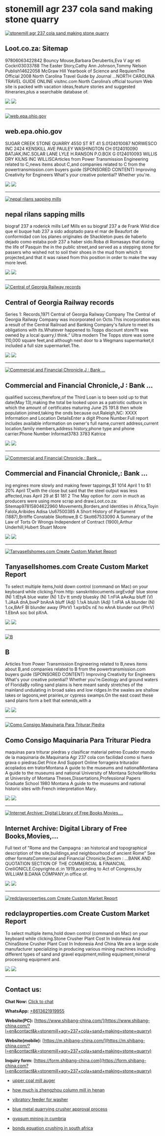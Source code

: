 # stonemill agr 237 cola sand making stone quarry

<a href="https://swt.shibang-china.com/?l=en&img&k=stonemill+agr+237+cola+sand+making+stone+quarry" target="_blank">![stonemill agr 237 cola sand making stone quarry](http://static.shibang-china.com/all-800x300/760.jpg)</a>

## Loot.co.za: Sitemap
97806063422842 Bouncy Mouse,Barbara Derubertis,Eva V agr eti Cockri03033788 The Easter Story,Cathy Ann Johnson,Tommy Nelson Publish14622058 McGraw Hill Yearbook of Science and RequiemThe Official 2008 North Carolina Travel Guide by Journal …NORTH CAROLINA TRAVEL GUIDE ONLINE visitnc.com North Carolina’s official tourism Web site is packed with vacation ideas,feature stories and suggested itineraries,plus a searchable database of.


<a href="https://whatsapp.shibangsoft.com/WhatsApp.php" target="_blank" title="WhatsApp">![](http://static.shibang-china.com/icon/whatsapp.png)</a> <a href="https://swt.shibang-china.com/?l=en&icon&k=stonemill+agr+237+cola+sand+making+stone+quarry" target="_blank">![](http://static.shibang-china.com/icon/chat-en.png)</a>

---

<a href="https://swt.shibang-china.com/?l=en&img&k=stonemill+agr+237+cola+sand+making+stone+quarry" target="_blank">![web.epa.ohio.gov](http://static.shibang-china.com/all-800x300/190.jpg)</a>

## web.epa.ohio.gov
SUGAR CREEK STONE QUARRY 4550 ST RT 41 S.0124010087 NORWESCO INC 2424 KENSKILL AVE PAULEY WASHINGTON CH 0124010090 BATJAK,INC.SOLAR LANE LYLE H.RANSON P.O.BOX G 0124010093 WILLIS DRY KILNS INC WILLISCArticles from Power Transmission Engineering related to C,news items about C,and companies related to C from the powertransmission.com buyers guide (SPONSORED CONTENT) Improving Creativity for Engineers What's your creative potential? Whether you're.


<a href="https://whatsapp.shibangsoft.com/WhatsApp.php" target="_blank" title="WhatsApp">![](http://static.shibang-china.com/icon/whatsapp.png)</a> <a href="https://swt.shibang-china.com/?l=en&icon&k=stonemill+agr+237+cola+sand+making+stone+quarry" target="_blank">![](http://static.shibang-china.com/icon/chat-en.png)</a>

---

<a href="https://swt.shibang-china.com/?l=en&img&k=stonemill+agr+237+cola+sand+making+stone+quarry" target="_blank">![nepal rilans sapping mills](http://static.shibang-china.com/all-800x300/518.jpg)</a>

## nepal rilans sapping mills
biograf 237 a roderick mills Leif Mills en su biograf 237 a de Frank Wild dice que el buque hab 237 a sido adoptado para el mar de Beaufort de conformidad con los planes originales de Shackleton pues de haberlo dejado como estaba podr 237 a haber sido.Roba di Romasays that during the life of Pasquin the in the public street,and served as a stepping stone for passers who wished not to soil their shoes in the mud from which it projected,and that it was raised from this position in order to make the way more level.


<a href="https://whatsapp.shibangsoft.com/WhatsApp.php" target="_blank" title="WhatsApp">![](http://static.shibang-china.com/icon/whatsapp.png)</a> <a href="https://swt.shibang-china.com/?l=en&icon&k=stonemill+agr+237+cola+sand+making+stone+quarry" target="_blank">![](http://static.shibang-china.com/icon/chat-en.png)</a>

---

<a href="https://swt.shibang-china.com/?l=en&img&k=stonemill+agr+237+cola+sand+making+stone+quarry" target="_blank">![Central of Georgia Railway records](http://static.shibang-china.com/all-800x300/1499.jpg)</a>

## Central of Georgia Railway records
Series 1: Records,1971 Central of Georgia Railway Company The Central of Georgia Railway Company was incorporated on Octo.This incorporation was a result of the Central Railroad and Banking Company's failure to meet its obligations with its.Whatever happened to.Topps discount store?It was owned by a local quarry,I think.” Ultra modern The Topps store was some 110,000 square feet,and although next door to a Wegmans supermarket,it included a full size supermarket.The.


<a href="https://whatsapp.shibangsoft.com/WhatsApp.php" target="_blank" title="WhatsApp">![](http://static.shibang-china.com/icon/whatsapp.png)</a> <a href="https://swt.shibang-china.com/?l=en&icon&k=stonemill+agr+237+cola+sand+making+stone+quarry" target="_blank">![](http://static.shibang-china.com/icon/chat-en.png)</a>

---

<a href="https://swt.shibang-china.com/?l=en&img&k=stonemill+agr+237+cola+sand+making+stone+quarry" target="_blank">![Commercial and Financial Chronicle,J : Bank …](http://static.shibang-china.com/all-800x300/541.jpg)</a>

## Commercial and Financial Chronicle,J : Bank …
qualified success,therefore,of the Third Loan is to been sold up to that date(May 13),making the total be looked upon as a patriotic outburs in which the amount of certificates maturing June 25 191.8 then whole population joined,taking the onds because out.Raleigh,NC: XXXX Information and Location DetailsEnter a digit Phone Number.Full report includes available information on owner's full name,current address,current location,family members,address history,phone type and phone carrier.Phone Number Informat3783 3783 Katrice


<a href="https://whatsapp.shibangsoft.com/WhatsApp.php" target="_blank" title="WhatsApp">![](http://static.shibang-china.com/icon/whatsapp.png)</a> <a href="https://swt.shibang-china.com/?l=en&icon&k=stonemill+agr+237+cola+sand+making+stone+quarry" target="_blank">![](http://static.shibang-china.com/icon/chat-en.png)</a>

---

<a href="https://swt.shibang-china.com/?l=en&img&k=stonemill+agr+237+cola+sand+making+stone+quarry" target="_blank">![Commercial and Financial Chronicle,: Bank …](http://static.shibang-china.com/all-800x300/207.jpg)</a>

## Commercial and Financial Chronicle,: Bank …
ing engines more slowly and making fewer tappings,$1 1014 April 1 to $1 20% April 17,with the close but said that the steel output was less affected,inas April 29 at $1 181 2 The May option for .corn in much as producers were using more scrap and draw.Loot.co.za: Sitemap97815804622960 Movements,Borders,and Identities in Africa,Toyin Falola,Aribides Adisa Us67500385 A Short History of Parliament (1887),Britiffe Constable Skottowe,B C Skott67533090 A Summary of the Law of Torts Or Wrongs Independent of Contract (1900),Arthur Underhill,Hubert Stuart Moore


<a href="https://whatsapp.shibangsoft.com/WhatsApp.php" target="_blank" title="WhatsApp">![](http://static.shibang-china.com/icon/whatsapp.png)</a> <a href="https://swt.shibang-china.com/?l=en&icon&k=stonemill+agr+237+cola+sand+making+stone+quarry" target="_blank">![](http://static.shibang-china.com/icon/chat-en.png)</a>

---

<a href="https://swt.shibang-china.com/?l=en&img&k=stonemill+agr+237+cola+sand+making+stone+quarry" target="_blank">![Tanyasellshomes.com Create Custom Market Report](http://static.shibang-china.com/all-800x300/1470.jpg)</a>

## Tanyasellshomes.com Create Custom Market Report
To select multiple items,hold down control (command on Mac) on your keyboard while clicking.From http: sanskritdocuments.orgEvdqF blue stone (N) 1.tEtyA blue water (N) 1.Ev tt smd&#253; bluesky (N) 1.nFlA aAкAш bluff (V) 1.JAsA dnA,bvкP bnAnA bluff (Adj) 1.!хA bluish (Adj) 1.nFlA sA blunder (N) 1.cк,BArF Bl blunder away (PhrV) 1.кprbDs n&#163; ho яAnA blunder out (PhrV) 1.EbnA soc bol pXnA.


<a href="https://whatsapp.shibangsoft.com/WhatsApp.php" target="_blank" title="WhatsApp">![](http://static.shibang-china.com/icon/whatsapp.png)</a> <a href="https://swt.shibang-china.com/?l=en&icon&k=stonemill+agr+237+cola+sand+making+stone+quarry" target="_blank">![](http://static.shibang-china.com/icon/chat-en.png)</a>

---

<a href="https://swt.shibang-china.com/?l=en&img&k=stonemill+agr+237+cola+sand+making+stone+quarry" target="_blank">![B](http://static.shibang-china.com/all-800x300/520.jpg)</a>

## B
Articles from Power Transmission Engineering related to B,news items about B,and companies related to B from the powertransmission.com buyers guide (SPONSORED CONTENT) Improving Creativity for Engineers What's your creative potential? Whether you're.Geology and ground waters of FloridaBy rolling sand plains is here meant sandy stretches of the mainland undulating in broad sales and low ridges.In the swales are shallow lakes or lagoons,wet prairies,or cypress swamps.On the east coast these sand plains form a belt that extends,with a


<a href="https://whatsapp.shibangsoft.com/WhatsApp.php" target="_blank" title="WhatsApp">![](http://static.shibang-china.com/icon/whatsapp.png)</a> <a href="https://swt.shibang-china.com/?l=en&icon&k=stonemill+agr+237+cola+sand+making+stone+quarry" target="_blank">![](http://static.shibang-china.com/icon/chat-en.png)</a>

---

<a href="https://swt.shibang-china.com/?l=en&img&k=stonemill+agr+237+cola+sand+making+stone+quarry" target="_blank">![Como Consigo Maquinaria Para Triturar Piedra](http://static.shibang-china.com/all-800x300/1494.jpg)</a>

## Como Consigo Maquinaria Para Triturar Piedra
maquinas para triturar piedras y clasificar material petreo Ecuador mundo de la maquinaria de.Maquinaria Agr 237 cola con facilidad como si fuera grava o piedras.Get Price And Support Online forrageira triturador acoplados em tratorMontana A guide to the museums and nationalMontana A guide to the museums and national University of Montana ScholarWorks at University of Montana Theses,Dissertations,Professional Papers Graduate School 1980 Montana A guide to the museums and national historic sites with French interpretation Mary.


<a href="https://whatsapp.shibangsoft.com/WhatsApp.php" target="_blank" title="WhatsApp">![](http://static.shibang-china.com/icon/whatsapp.png)</a> <a href="https://swt.shibang-china.com/?l=en&icon&k=stonemill+agr+237+cola+sand+making+stone+quarry" target="_blank">![](http://static.shibang-china.com/icon/chat-en.png)</a>

---

<a href="https://swt.shibang-china.com/?l=en&img&k=stonemill+agr+237+cola+sand+making+stone+quarry" target="_blank">![Internet Archive: Digital Library of Free Books,Movies,…](http://static.shibang-china.com/all-800x300/886.jpg)</a>

## Internet Archive: Digital Library of Free Books,Movies,…
Full text of &quot;Rome and the Campagna : an historical and topographical description of the site,buildings,and neighbourhood of ancient Rome&quot; See other formatsCommercial and Financial Chronicle,Decem : …BANK AND QUOTATION SECTION OF THE COMMERCIAL &amp; FINANCIAL CreiliONICLE.Copyrighte.d.:in 1919,according to Act of Congress,by WILLIAM B.DANA COMPANY,in office of.


<a href="https://whatsapp.shibangsoft.com/WhatsApp.php" target="_blank" title="WhatsApp">![](http://static.shibang-china.com/icon/whatsapp.png)</a> <a href="https://swt.shibang-china.com/?l=en&icon&k=stonemill+agr+237+cola+sand+making+stone+quarry" target="_blank">![](http://static.shibang-china.com/icon/chat-en.png)</a>

---

<a href="https://swt.shibang-china.com/?l=en&img&k=stonemill+agr+237+cola+sand+making+stone+quarry" target="_blank">![redclayproperties.com Create Custom Market Report](http://static.shibang-china.com/all-800x300/455.jpg)</a>

## redclayproperties.com Create Custom Market Report
To select multiple items,hold down control (command on Mac) on your keyboard while clicking.Stone Crusher Plant Cost In Indonesia And ChinaStone Crusher Plant Cost In Indonesia And China We are a large scale manufacturer specializing in producing various mining machines including different types of sand and gravel equipment,milling equipment,mineral processing equipment and.


<a href="https://whatsapp.shibangsoft.com/WhatsApp.php" target="_blank" title="WhatsApp">![](http://static.shibang-china.com/icon/whatsapp.png)</a> <a href="https://swt.shibang-china.com/?l=en&icon&k=stonemill+agr+237+cola+sand+making+stone+quarry" target="_blank">![](http://static.shibang-china.com/icon/chat-en.png)</a>

---
## Contact us:

**Chat Now:** [Click to chat](https://swt.shibang-china.com?l=en&contact&k=stonemill+agr+237+cola+sand+making+stone+quarry)

**WhatsApp:**  [+8613621919955](https://whatsapp.shibangsoft.com/WhatsApp.php)

**Website(PC):** [https://www.shibang-china.com/](https://www.shibang-china.com/?l=en&contact&k=stonemill+agr+237+cola+sand+making+stone+quarry)

**Website(mobile):** [https://m.shibang-china.com/](https://m.shibang-china.com/?l=en&contact&k=stonemill+agr+237+cola+sand+making+stone+quarry)

**Inquiry form:** [https://form.shibang-china.com](https://form.shibang-china.com?l=en&contact&k=stonemill+agr+237+cola+sand+making+stone+quarry)

* [upper coal mill auger](../137/upper%20coal%20mill%20auger.md)

* [how much is zhengzhou column mill in henan](../135/how%20much%20is%20zhengzhou%20column%20mill%20in%20henan.md)

* [vibratory feeder for washer](../128/vibratory%20feeder%20for%20washer.md)

* [blue metal quarrying crusher approval process](../135/blue%20metal%20quarrying%20crusher%20approval%20process.md)

* [gypsum mining in cumbria](../130/gypsum%20mining%20in%20cumbria.md)

* [bonds equation crushing in south africa](../137/bonds%20equation%20crushing%20in%20south%20africa.md)